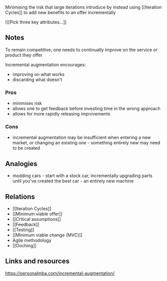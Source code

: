 Minimising the risk that large iterations introduce by instead using [[Iteration Cycles]] to add new benefits to an offer incrementally

![[Pick three key attributes...]]

## Notes

To remain competitive, one needs to continually improve on the service or product they offer

Incremental augmentation encourages:
- improving on what works
- discarding what doesn't 

### Pros
- minimises risk
- allows one to get feedback before investing time in the wrong approach
- allows for more rapidly releasing improvements

### Cons
- incremental augmentation may be insufficient when entering a new market, or changing an existing one - something entirely new may need to be created

## Analogies
- modding cars - start with a stock car, incrementally upgrading parts until you've created the best car - an entirely new machine

## Relations 

- [[Iteration Cycles]] 
- [[Minimum viable offer]]
- [[Critical assumptions]] 
- [[Feedback]]
- [[Testing]]
- [[Minimum viable change (MVC)]]
- Agile methodology
- [[Ooching]] 

## Links and resources 
https://personalmba.com/incremental-augmentation/
